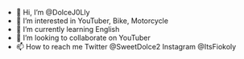 - 👋 Hi, I’m @DolceJ0Lly
- 👀 I’m interested in YouTuber, Bike, Motorcycle
- 🌱 I’m currently learning English
- 💞️ I’m looking to collaborate on YouTuber
- 📫 How to reach me Twitter @SweetDolce2 Instagram @ItsFiokoly

<!---
DolceJ0Lly/DolceJ0Lly is a ✨ special ✨ repository because its `README.md` (this file) appears on your GitHub profile.
You can click the Preview link to take a look at your changes.
Ok
--->
